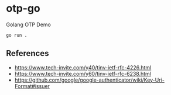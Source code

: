# otp-go

Golang OTP Demo

```sh
go run .
```

## References

- https://www.tech-invite.com/y40/tinv-ietf-rfc-4226.html
- https://www.tech-invite.com/y60/tinv-ietf-rfc-6238.html
- https://github.com/google/google-authenticator/wiki/Key-Uri-Format#issuer
